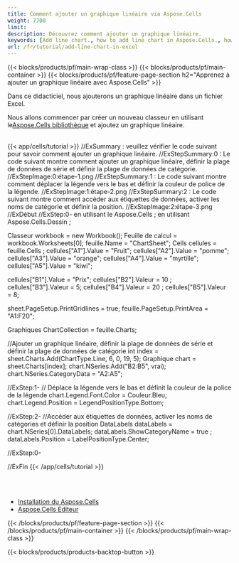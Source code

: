```yaml
---
title: Comment ajouter un graphique linéaire via Aspose.Cells
weight: 7700
limit:
description: Découvrez comment ajouter un graphique linéaire.
keywords: [Add line chart., how to add line chart in Aspose.Cells., how to add line chart using Aspose.Cells]
url: /fr/tutorial/add-line-chart-in-excel
---
```

{{< blocks/products/pf/main-wrap-class >}}
{{< blocks/products/pf/main-container >}}
{{< blocks/products/pf/feature-page-section h2="Apprenez à ajouter un graphique linéaire avec Aspose.Cells" >}}

<p>
Dans ce didacticiel, nous ajouterons un graphique linéaire dans un fichier Excel.
</p>

<p>
 Nous allons commencer par créer un nouveau classeur en utilisant le<a href="https://www.nuget.org/packages/Aspose.Cells">Aspose.Cells bibliothèque</a> et ajoutez un graphique linéaire.
</p>

<br />
{{< app/cells/tutorial >}}
//ExSummary : veuillez vérifier le code suivant pour savoir comment ajouter un graphique linéaire.
//ExStepSummary:0 : Le code suivant montre comment ajouter un graphique linéaire, définir la plage de données de série et définir la plage de données de catégorie.
//ExStepImage:0:étape-1.png
//ExStepSummary:1 : Le code suivant montre comment déplacer la légende vers le bas et définir la couleur de police de la légende.
//ExStepImage:1:étape-2.png
//ExStepSummary:2 : Le code suivant montre comment accéder aux étiquettes de données, activer les noms de catégorie et définir la position.
//ExStepImage:2:étape-3.png
//ExDébut
//ExStep:0-
en utilisant le Aspose.Cells ;
en utilisant Aspose.Cells.Dessin ;

Classeur workbook = new Workbook();
Feuille de calcul = workbook.Worksheets[0];
feuille.Name = "ChartSheet";
Cells cellules = feuille.Cells ;
cellules["A1"].Value = "Fruit";
cellules["A2"].Value = "pomme";
cellules["A3"].Value = "orange";
cellules["A4"].Value = "myrtille";
cellules["A5"].Value = "kiwi";

cellules["B1"].Value = "Prix";
cellules["B2"].Valeur = 10 ;
cellules["B3"].Valeur = 5;
cellules["B4"].Valeur = 20 ;
cellules["B5"].Valeur = 8;

sheet.PageSetup.PrintGridlines = true;
feuille.PageSetup.PrintArea = "A1:F20";

Graphiques ChartCollection = feuille.Charts;

//Ajouter un graphique linéaire, définir la plage de données de série et définir la plage de données de catégorie
int index = sheet.Charts.Add(ChartType.Line, 6, 0, 19, 5);
Graphique chart = sheet.Charts[index];
chart.NSeries.Add("B2:B5", vrai);
chart.NSeries.CategoryData = "A2:A5";

//ExStep:1-
// Déplace la légende vers le bas et définit la couleur de la police de la légende
chart.Legend.Font.Color = Couleur.Bleu;
chart.Legend.Position = LegendPositionType.Bottom;

//ExStep:2-
//Accéder aux étiquettes de données, activer les noms de catégories et définir la position
DataLabels dataLabels = chart.NSeries[0].DataLabels;
dataLabels.ShowCategoryName = true ;
dataLabels.Position = LabelPositionType.Center;

//ExStep:0-

//ExFin
{{< /app/cells/tutorial >}}
<br />

<br />
<br />
<div class="code-sample">
    <ul class="link-list">
        <li class="link-item"><a href="https://docs.aspose.com/cells/net/installation/">Installation du Aspose.Cells</a></li>
        <li class="link-item"><a href="https://products.aspose.app/cells/editor/">Aspose.Cells Editeur</a></li>
    </ul>
</div>

{{< /blocks/products/pf/feature-page-section >}}
{{< /blocks/products/pf/main-container >}}
{{< /blocks/products/pf/main-wrap-class >}}

{{< blocks/products/products-backtop-button >}}